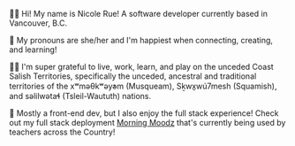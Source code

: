 👋🏽 Hi! My name is Nicole Rue! A software developer currently based in Vancouver, B.C.

🌱 My pronouns are she/her and I'm happiest when connecting, creating, and learning!

🙏🏽 I'm super grateful to live, work, learn, and play on the unceded Coast Salish Territories, specifically the unceded, ancestral and traditional territories of the xʷməθkʷəy̓əm (Musqueam), Sḵwx̱wú7mesh (Squamish), and səlilwətaɬ (Tsleil-Waututh) nations.

🧩 Mostly a front-end dev, but I also enjoy the full stack experience! Check out my full stack deployment [Morning Moodz](https://morningmoodz.com) that's currently being used by teachers across the Country!
